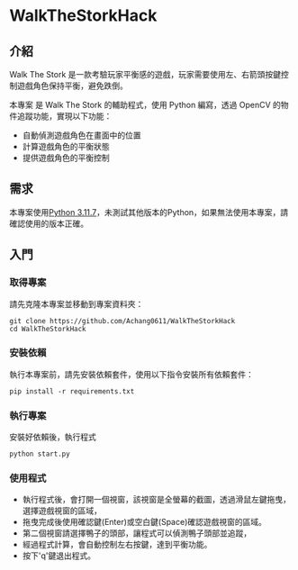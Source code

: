 # WalkTheStorkHack
## 介紹
Walk The Stork 是一款考驗玩家平衡感的遊戲，玩家需要使用左、右箭頭按鍵控制遊戲角色保持平衡，避免跌倒。

本專案 是 Walk The Stork 的輔助程式，使用 Python 編寫，透過 OpenCV 的物件追蹤功能，實現以下功能：
 - 自動偵測遊戲角色在畫面中的位置
 - 計算遊戲角色的平衡狀態
 - 提供遊戲角色的平衡控制

## 需求
本專案使用[Python 3.11.7](https://www.python.org/downloads/release/python-3117/)，未測試其他版本的Python，如果無法使用本專案，請確認使用的版本正確。

## 入門
### 取得專案
請先克隆本專案並移動到專案資料夾：
```
git clone https://github.com/Achang0611/WalkTheStorkHack
cd WalkTheStorkHack
```
### 安裝依賴
執行本專案前，請先安裝依賴套件，使用以下指令安裝所有依賴套件：
```
pip install -r requirements.txt
```
### 執行專案
安裝好依賴後，執行程式
```
python start.py
```

### 使用程式
 - 執行程式後，會打開一個視窗，該視窗是全螢幕的截圖，透過滑鼠左鍵拖曳，選擇遊戲視窗的區域，
 - 拖曳完成後使用確認鍵(Enter)或空白鍵(Space)確認遊戲視窗的區域。
 - 第二個視窗請選擇鴨子的頭部，讓程式可以偵測鴨子頭部並追蹤，
 - 經過程式計算，會自動控制左右按鍵，達到平衡功能。
 - 按下'q'鍵退出程式。

## 
